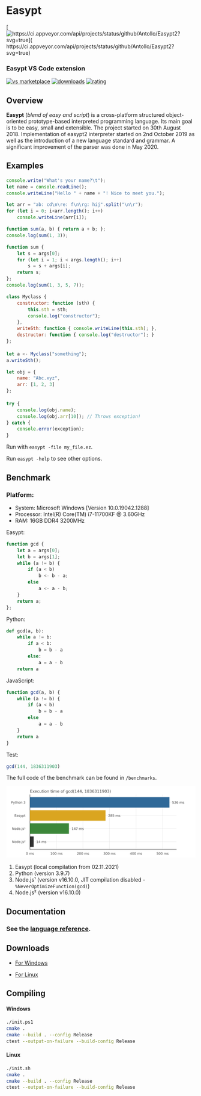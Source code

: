 # Easypt

[![https://ci.appveyor.com/api/projects/status/github/Antollo/Easypt2?svg=true]( https://ci.appveyor.com/api/projects/status/github/Antollo/Easypt2?svg=true)](https://ci.appveyor.com/project/Antollo/Easypt2)

### Easypt VS Code extension

[![vs marketplace](https://img.shields.io/vscode-marketplace/v/Antollo.easypt.svg?label=vs%20marketplace)](https://marketplace.visualstudio.com/items?itemName=Antollo.easypt)
[![downloads](https://img.shields.io/vscode-marketplace/d/Antollo.easypt.svg)](https://marketplace.visualstudio.com/items?itemName=Antollo.easypt)
[![rating](https://img.shields.io/vscode-marketplace/r/Antollo.easypt.svg)](https://marketplace.visualstudio.com/items?itemName=Antollo.easypt)

## Overview

**Easypt** (_blend of easy and script_) is a cross-platform structured object-oriented prototype-based interpreted programming language. Its main goal is to be easy, small and extensible. The project started on 30th August 2018. Implementation of easypt2 interpreter started on 2nd October 2019 as well as the introduction of a new language standard and grammar. A significant improvement of the parser was done in May 2020.

## Examples

```js
console.write("What's your name?\t");
let name = console.readLine();
console.writeLine("Hello " + name + "! Nice to meet you.");
```

```js
let arr = "ab: cd\n\re: f\n\rg: hij".split("\n\r");
for (let i = 0; i<arr.length(); i++)
    console.writeLine(arr[i]);
```

```js
function sum(a, b) { return a + b; };
console.log(sum(1, 3));
```

```js
function sum {
    let s = args[0];
    for (let i = 1; i < args.length(); i++)
        s = s + args[i];
    return s;
};
console.log(sum(1, 3, 5, 7));
```

```js
class Myclass {
    constructor: function (sth) {
        this.sth = sth;
        console.log("constructor");
    },
    writeSth: function { console.writeLine(this.sth); },
    destructor: function { console.log("destructor"); }
};

let a <- Myclass("something");
a.writeSth();
```

```js
let obj = {
    name: "Abc.xyz",
    arr: [1, 2, 3]
};

try {
    console.log(obj.name);
    console.log(obj.arr[10]); // Throws exception!
} catch {
    console.error(exception);
}
```

Run with `easypt -file my_file.ez`.

Run `easypt -help` to see other options.

## Benchmark

### Platform:

  - System: Microsoft Windows [Version 10.0.19042.1288]
  - Processor: Intel(R) Core(TM) i7-11700KF @ 3.60GHz
  - RAM: 16GB DDR4 3200MHz

Easypt:

```js
function gcd {
    let a = args[0];
    let b = args[1];
    while (a != b) {
        if (a < b)
            b <- b - a;
        else
            a <- a - b;
    }
    return a;
};
```

Python:

```py
def gcd(a, b):
    while a != b:
        if a < b:
            b = b - a
        else:
            a = a - b
    return a
```

JavaScript:

```js
function gcd(a, b) {
    while (a != b) {
        if (a < b)
            b = b - a
        else
            a = a - b
    }
    return a
}
```

Test:

```js
gcd(144, 1836311903)
```

The full code of the benchmark can be found in `/benchmarks`.

![Alt text](benchmarks/test.svg?raw=true "Title")

1. Easypt (local compilation from 02.11.2021)
1. Python (version 3.9.7)
1. Node.js¹ (version v16.10.0, JIT compilation disabled - `%NeverOptimizeFunction(gcd)`) 
1. Node.js² (version v16.10.0) 

## Documentation

### See the [language reference](https://antollo.github.io/Easypt2/).
 
## Downloads

- [For Windows](https://ci.appveyor.com/api/projects/antollo/Easypt2/artifacts/packages%2FEasypt-0.0.1-win64.exe?branch=master&job=Image%3A%20Visual%20Studio%202019)

- [For Linux](https://ci.appveyor.com/api/projects/antollo/Easypt2/artifacts/packages%2FEasypt-0.0.1-Linux.sh?branch=master&job=Image%3A%20Ubuntu)

## Compiling

#### Windows

```sh
./init.ps1
cmake .
cmake --build . --config Release
ctest --output-on-failure --build-config Release
```

#### Linux

```sh
./init.sh
cmake .
cmake --build . --config Release
ctest --output-on-failure --build-config Release
```
